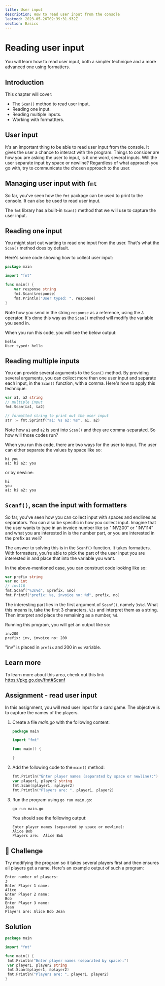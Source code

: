 ```yaml
---
title: User input
description: How to read user input from the console
lastmod: 2023-05-26T02:39:31.932Z
section: Basics
---
```


# Reading user input

You will learn how to read user input, both a simpler technique and a more advanced one using formatters.

## Introduction

This chapter will cover:

- The `Scan()` method to read user input.
- Reading one input.
- Reading multiple inputs.
- Working with formattters.

## User input

It's an important thing to be able to read user input from the console. It gives the user a chance to interact with the program. Things to consider are how you are asking the user to input, is it one word, several inputs. Will the user separate input by space or newline? Regardless of what approach you go with, try to communicate the chosen approach to the user.

## Managing user input with `fmt`

So far, you've seen how the `fmt` package can be used to print to the console. It can also be used to read user input.

The `fmt` library has a built-in `Scan()` method that we will use to capture the user input.

## Reading one input

You might start out wanting to read one input from the user. That's what the `Scan()` method does by default.

Here's some code showing how to collect user input:

```go
package main

import "fmt"

func main() {
    var response string
    fmt.Scan(&response)
    fmt.Println("User typed: ", response)
}
```

Note how you send in the string `response` as a reference, using the `&` operator. It's done this way as the `Scan()` method will modify the variable you send in.

When you run this code, you will see the below output:

```output
hello
User typed: hello
```

## Reading multiple inputs

You can provide several arguments to the `Scan()` method. By providing several arguments, you can collect more than one user input and separate each input, in the `Scan()` function, with a comma. Here's how to apply this technique:

```go
var a1, a2 string
// multiple input
fmt.Scan(&a1, &a2)

// formatted string to print out the user input
str := fmt.Sprintf("a1: %s a2: %s", a1, a2)
```

Note how `a1` and `a2` is sent into `Scan()` and they are comma-separated. So how will those codes run?

When you run this code, there are two ways for the user to input. The user can either separate the values by space like so:

```output
hi you
a1: hi a2: you
```

or by newline:

```output
hi
you
a1: hi a2: you
```

## `Scanf()`, scan the input with formatters

So far, you've seen how you can collect input with spaces and endlines as separators. You can also be specific in how you collect input. Imagine that the user wants to type in an invoice number like so "INV200" or "INV114" and what you are interested in is the number part, or you are interested in the prefix as well?

The answer to solving this is in the `Scanf()` function. It takes formatters. With formatters, you're able to pick the part of the user input you are interested in and place that into the variable you want.

In the above-mentioned case, you can construct code looking like so:

```go
var prefix string
var no int
// inv110
fmt.Scanf("%3s%d", &prefix, &no)
fmt.Printf("prefix: %s, invoice no: %d", prefix, no)
```

The interesting part lies in the first argument of `Scanf()`, namely `3s%d`. What this means is, take the first 3 characters, `%3s` and interpret them as a string. Then interpret and place the remaining as a number, `%d`.

Running this program, you will get an output like so:

```output
inv200
prefix: inv, invoice no: 200
```

"inv" is placed in `prefix` and 200 in `no` variable.

## Learn more

To learn more about this area, check out this link <https://pkg.go.dev/fmt#Scanf>

## Assignment - read user input

In this assignment, you will read user input for a card game. The objective is to capture the names of the players.

1. Create a file _main.go_ with the following content:

   ```go
   package main

   import "fmt"

   func main() {

   }
   ```

1. Add the following code to the `main()` method:

   ```go
   fmt.Println("Enter player names (separated by space or newline):")
   var player1, player2 string
   fmt.Scan(&player1, &player2)
   fmt.Println("Players are: ", player1, player2)
   ```

1. Run the program using `go run main.go`:

   ```bash
   go run main.go
   ```

   You should see the following output:

   ```output
   Enter player names (separated by space or newline):
   Alice Bob
   Players are:  Alice Bob
   ```

## 🚀 Challenge

Try modifying the program so it takes several players first and then ensures all players get a name. Here's an example output of such a program:

```output
Enter number of players:
3
Enter Player 1 name:
Alice
Enter Player 2 name:
Bob
Enter Player 3 name:
Jean
Players are: Alice Bob Jean
```

## Solution

```go
package main

import "fmt"

func main() {
 fmt.Println("Enter player names (separated by space):")
 var player1, player2 string
 fmt.Scan(&player1, &player2)
 fmt.Println("Players are: ", player1, player2)
}
```
